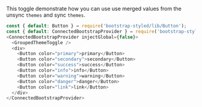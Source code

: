 This toggle demonstrate how you can use use merged values from the unsync `themes` and sync `themes`.
 
```js
const { default: Button } = require('bootstrap-styled/lib/Button');
const { default: ConnectedBootstrapProvider } = require('bootstrap-styled-redux/lib/components/ConnectedBootstrapProvider');
<ConnectedBootstrapProvider injectGlobal={false}>
  <GroupedThemeToggle />
  <div>
    <Button color="primary">primary</Button>
    <Button color="secondary">secondary</Button>
    <Button color="success">success</Button>
    <Button color="info">info</Button>
    <Button color="warning">warning</Button>
    <Button color="danger">danger</Button>
    <Button color="link">link</Button>
  </div>
</ConnectedBootstrapProvider>
```
